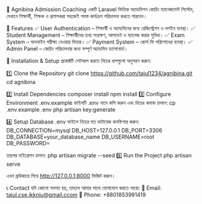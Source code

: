 📌 Agnibina Admission Coaching
একটি Laravel ভিত্তিক অ্যাডমিশন কোচিং ম্যানেজমেন্ট সিস্টেম, যেখানে শিক্ষার্থী, শিক্ষক ও প্রশাসকরা সহজেই সমস্ত কার্যক্রম পরিচালনা করতে পারবেন।

🌟 Features
✅ User Authentication – শিক্ষার্থী ও অ্যাডমিনের জন্য রেজিস্ট্রেশন ও লগইন ব্যবস্থা।
✅ Student Management – শিক্ষার্থীদের তথ্য সংরক্ষণ, আপডেট ও ম্যানেজ করার সুবিধা।
✅ Exam System – অনলাইন পরীক্ষা নেওয়ার ফিচার।
✅ Payment System – কোর্স ফি পরিশোধের ব্যবস্থা।
✅ Admin Panel – কোচিং পরিচালনার জন্য সম্পূর্ণ অ্যাডমিন ড্যাশবোর্ড।


🚀 Installation & Setup
প্রজেক্টটি সেটআপ করতে নিচের ধাপগুলো অনুসরণ করুন:

1️⃣ Clone the Repository
git clone https://github.com/tajul1234/agnibina.git
cd agnibina

2️⃣ Install Dependencies
composer install
npm install
3️⃣ Configure Environment
.env.example ফাইলটি .env নামে কপি করুন এবং নিচের কমান্ড চালান:
cp .env.example .env
php artisan key:generate

4️⃣ Setup Database
.env ফাইলে নিচের মত ডাটাবেজ কনফিগার করুন:
DB_CONNECTION=mysql
DB_HOST=127.0.0.1
DB_PORT=3306
DB_DATABASE=your_database_name
DB_USERNAME=root
DB_PASSWORD=

তারপর মাইগ্রেশন চালান:
php artisan migrate --seed
5️⃣ Run the Project
php artisan serve

এখন ব্রাউজারে গিয়ে http://127.0.0.1:8000 ভিজিট করুন।

📞 Contact
যদি কোনো সমস্যা হয়, তাহলে আমার সাথে যোগাযোগ করতে পারো:
📧 Email: tajul.cse.jkkniu@gmail.ccom
📱 Phone: +8801853991419

